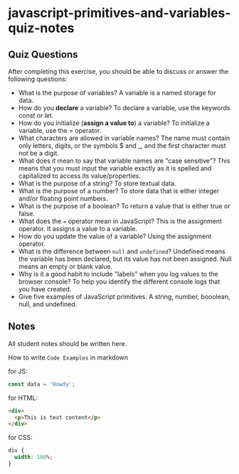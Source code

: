 # javascript-primitives-and-variables-quiz-notes

## Quiz Questions

After completing this exercise, you should be able to discuss or answer the following questions:

- What is the purpose of variables?
  A variable is a named storage for data.
- How do you **declare** a variable?
  To declare a variable, use the keywords const or let.
- How do you initialize (**assign a value to**) a variable?
  To initialize a variable, use the = operator.
- What characters are allowed in variable names?
  The name must contain only letters, digits, or the symbols $ and \_, and the first character must not be a digit.
- What does it mean to say that variable names are "case sensitive"?
  This means that you must input the variable exactly as it is spelled and capitalized to access its value/properties.
- What is the purpose of a string?
  To store textual data.
- What is the purpose of a number?
  To store data that is either integer and/or floating point numbers.
- What is the purpose of a boolean?
  To return a value that is either true or false.
- What does the `=` operator mean in JavaScript?
  This is the assignment operator. It assigns a value to a variable.
- How do you update the value of a variable?
  Using the assignment operator.
- What is the difference between `null` and `undefined`?
  Undefined means the variable has been declared, but its value has not been assigned. Null means an empty or blank value.
- Why is it a good habit to include "labels" when you log values to the browser console?
  To help you identify the different console logs that you have created.
- Give five examples of JavaScript primitives.
  A string, number, booolean, null, and undefined.

## Notes

All student notes should be written here.

How to write `Code Examples` in markdown

for JS:

```javascript
const data = 'Howdy';
```

for HTML:

```html
<div>
  <p>This is text content</p>
</div>
```

for CSS:

```css
div {
  width: 100%;
}
```
